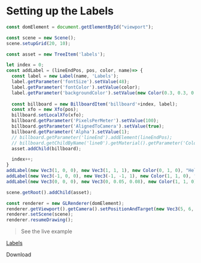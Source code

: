 # Setting up the Labels


```javascript
const domElement = document.getElementById("viewport");

const scene = new Scene();
scene.setupGrid(20, 10);

const asset = new TreeItem('labels');

let index = 0;
const addLabel = (lineEndPos, pos, color, name)=> {
  const label = new Label(name, 'Labels');
  label.getParameter('fontSize').setValue(48);
  label.getParameter('fontColor').setValue(color);
  label.getParameter('backgroundColor').setValue(new Color(0.3, 0.3, 0.3));
  
  const billboard = new BillboardItem('billboard'+index, label);
  const xfo = new Xfo(pos);
  billboard.setLocalXfo(xfo);
  billboard.getParameter('PixelsPerMeter').setValue(100);
  billboard.getParameter('AlignedToCamera').setValue(true);
  billboard.getParameter('Alpha').setValue(1);
  // billboard.getParameter('lineEnd').addElement(lineEndPos);
  // billboard.getChildByName('line0').getMaterial().getParameter('Color').setValue(new Color(.7, .7, .7));
  asset.addChild(billboard);

  index++;
}
addLabel(new Vec3(1, 0, 0), new Vec3(1, 1, 1), new Color(0, 1, 0), "Hello");
addLabel(new Vec3(-1, 0, 0), new Vec3(-1, -1, 1), new Color(1, 1, 0), "Long");
addLabel(new Vec3(0, 0, 0), new Vec3(0, 0.05, 0.08), new Color(1, 1, 0), "MyCustomLabel");

scene.getRoot().addChild(asset);

const renderer = new GLRenderer(domElement);
renderer.getViewport().getCamera().setPositionAndTarget(new Vec3(5, 6, 3), new Vec3(0, 0, 0));
renderer.setScene(scene);
renderer.resumeDrawing();
```



> See the live example

[Labels](./Labels.html ':include :type=iframe width=100% height=800px')

<div class="download-section">
  <a class="download-btn" title="Download"
    onClick="downloadTutorial('labels.zip', ['./tutorials/Labels.html'])" download>
    Download
  </a>
</div>
<br>

